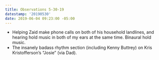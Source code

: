 ```yaml
---
title: Observations 5-30-19
datestamp: '20190530'
date: 2019-06-04 09:23:00 -05:00
---
```


- Helping Zaid make phone calls on both of his household landlines, and hearing hold music in both of my ears at the same time. Binaural hold music.
- The insanely badass rhythm section (including Kenny Buttrey) on Kris Kristofferson’s “Josie” (via Dad).
